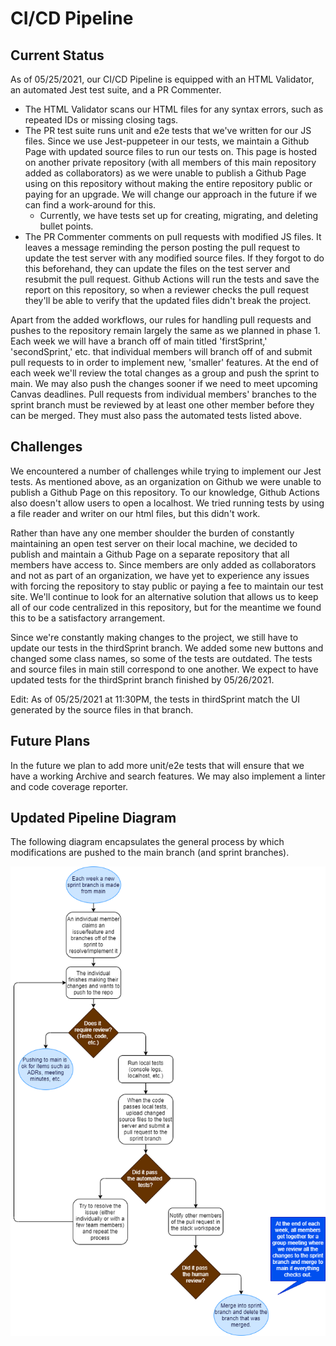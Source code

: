 # CI/CD Pipeline
## Current Status
As of 05/25/2021, our CI/CD Pipeline is equipped with an HTML Validator, an automated Jest test suite, and a PR Commenter.

- The HTML Validator scans our HTML files for any syntax errors, such as repeated IDs or missing closing tags.
- The PR test suite runs unit and e2e tests that we've written for our JS files. Since we use Jest-puppeteer in our tests, we maintain a Github Page with updated source files to run our tests on. This page is hosted on another private repository (with all members of this main repository added as collaborators) as we were unable to publish a Github Page using on this repository without making the entire repository public or paying for an upgrade. We will change our approach in the future if we can find a work-around for this.
    - Currently, we have tests set up for creating, migrating, and deleting bullet points.
- The PR Commenter comments on pull requests with modified JS files. It leaves a message reminding the person posting the pull request to update the test server with any modified source files. If they forgot to do this beforehand, they can update the files on the test server and resubmit the pull request. Github Actions will run the tests and save the report on this repository, so when a reviewer checks the pull request they'll be able to verify that the updated files didn't break the project.

Apart from the added workflows, our rules for handling pull requests and pushes to the repository remain largely the same as we planned in phase 1. Each week we will have a branch off of main titled 'firstSprint,' 'secondSprint,' etc. that individual members will branch off of and submit pull requests to in order to implement new, 'smaller' features. At the end of each week we'll review the total changes as a group and push the sprint to main. We may also push the changes sooner if we need to meet upcoming Canvas deadlines. Pull requests from individual members' branches to the sprint branch must be reviewed by at least one other member before they can be merged. They must also pass the automated tests listed above.

## Challenges
We encountered a number of challenges while trying to implement our Jest tests. As mentioned above, as an organization on Github we were unable to publish a Github Page on this repository. To our knowledge, Github Actions also doesn't allow users to open a localhost. We tried running tests by using a file reader and writer on our html files, but this didn't work. 

Rather than have any one member shoulder the burden of constantly maintaining an open test server on their local machine, we decided to publish and maintain a Github Page on a separate repository that all members have access to. Since members are only added as collaborators and not as part of an organization, we have yet to experience any issues with forcing the repository to stay public or paying a fee to maintain our test site.
We'll continue to look for an alternative solution that allows us to keep all of our code centralized in this repository, but for the meantime we found this to be a satisfactory arrangement.

Since we're constantly making changes to the project, we still have to update our tests in the thirdSprint branch. We added some new buttons and changed some class names, so some of the tests are outdated. The tests and source files in main still correspond to one another. We expect to have updated tests for the thirdSprint branch finished by 05/26/2021.

Edit: As of 05/25/2021 at 11:30PM, the tests in thirdSprint match the UI generated by the source files in that branch. 

## Future Plans
In the future we plan to add more unit/e2e tests that will ensure that we have a working Archive and search features. We may also implement a linter and code coverage reporter.

## Updated Pipeline Diagram
The following diagram encapsulates the general process by which modifications are pushed to the main branch (and sprint branches). 

![image](./phase2.drawio.png)
